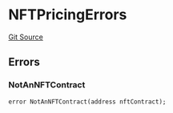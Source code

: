 # NFTPricingErrors
[Git Source](https://github.com/thrackle-io/tron/blob/83f9171b0938eaf7bc30d655175a8e0d5f93feb4/src/common/IErrors.sol)


## Errors
### NotAnNFTContract

```solidity
error NotAnNFTContract(address nftContract);
```


